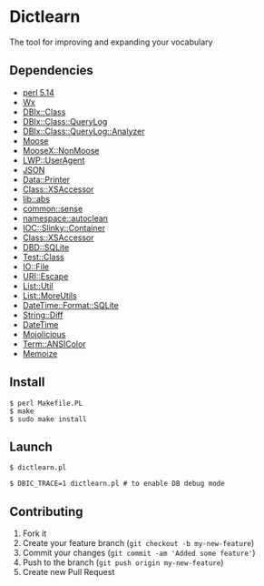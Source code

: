# Dictlearn

The tool for improving and expanding your vocabulary

## Dependencies

* [perl 5.14](http://www.perl.org/get.html)
* [Wx](https://metacpan.org/module/Wx)
* [DBIx::Class](https://metacpan.org/module/DBIx::Class)
* [DBIx::Class::QueryLog](https://metacpan.org/module/DBIx::Class::QueryLog)
* [DBIx::Class::QueryLog::Analyzer](https://metacpan.org/module/DBIx::Class::QueryLog::Analyzer)
* [Moose](https://metacpan.org/module/Moose)
* [MooseX::NonMoose](https://metacpan.org/module/MooseX::NonMoose)
* [LWP::UserAgent](https://metacpan.org/module/LWP::UserAgent)
* [JSON](https://metacpan.org/module/JSON)
* [Data::Printer](https://metacpan.org/module/Data::Printer)
* [Class::XSAccessor](https://metacpan.org/module/Class::XSAccessor)
* [lib::abs](https://metacpan.org/module/lib::abs)
* [common::sense](https://metacpan.org/module/common::sense)
* [namespace::autoclean](https://metacpan.org/module/namespace::autoclean)
* [IOC::Slinky::Container](https://metacpan.org/module/IOC::Slinky::Container)
* [Class::XSAccessor](https://metacpan.org/module/Class::XSAccessor)
* [DBD::SQLite](https://metacpan.org/module/DBD::SQLite)
* [Test::Class](https://metacpan.org/module/Test::Class)
* [IO::File](https://metacpan.org/module/IO::File)
* [URI::Escape](https://metacpan.org/module/URI::Escape)
* [List::Util](https://metacpan.org/module/List::Util)
* [List::MoreUtils](https://metacpan.org/module/List::MoreUtils)
* [DateTime::Format::SQLite](https://metacpan.org/module/DateTime::Format::SQLite)
* [String::Diff](https://metacpan.org/module/String::Diff)
* [DateTime](https://metacpan.org/module/DateTime)
* [Mojolicious](https://metacpan.org/module/Mojolicious)
* [Term::ANSIColor](https://metacpan.org/module/Term::ANSIColor)
* [Memoize](https://metacpan.org/module/Memoize)

## Install

    $ perl Makefile.PL
    $ make
    $ sudo make install

## Launch

    $ dictlearn.pl

    $ DBIC_TRACE=1 dictlearn.pl # to enable DB debug mode

## Contributing

1. Fork it
2. Create your feature branch (`git checkout -b my-new-feature`)
3. Commit your changes (`git commit -am 'Added some feature'`)
4. Push to the branch (`git push origin my-new-feature`)
5. Create new Pull Request
